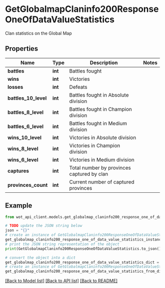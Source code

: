 # GetGlobalmapClaninfo200ResponseOneOfDataValueStatistics

Clan statistics on the Global Map

## Properties

Name | Type | Description | Notes
------------ | ------------- | ------------- | -------------
**battles** | **int** | Battles fought | 
**wins** | **int** | Victories | 
**losses** | **int** | Defeats | 
**battles_10_level** | **int** | Battles fought in Absolute division | 
**battles_8_level** | **int** | Battles fought in Champion division | 
**battles_6_level** | **int** | Battles fought in Medium division | 
**wins_10_level** | **int** | Victories in Absolute division | 
**wins_8_level** | **int** | Victories in Champion division | 
**wins_6_level** | **int** | Victories in Medium division | 
**captures** | **int** | Total number by provinces captured by clan | 
**provinces_count** | **int** | Current number of captured provinces | 

## Example

```python
from wot_api_client.models.get_globalmap_claninfo200_response_one_of_data_value_statistics import GetGlobalmapClaninfo200ResponseOneOfDataValueStatistics

# TODO update the JSON string below
json = "{}"
# create an instance of GetGlobalmapClaninfo200ResponseOneOfDataValueStatistics from a JSON string
get_globalmap_claninfo200_response_one_of_data_value_statistics_instance = GetGlobalmapClaninfo200ResponseOneOfDataValueStatistics.from_json(json)
# print the JSON string representation of the object
print(GetGlobalmapClaninfo200ResponseOneOfDataValueStatistics.to_json())

# convert the object into a dict
get_globalmap_claninfo200_response_one_of_data_value_statistics_dict = get_globalmap_claninfo200_response_one_of_data_value_statistics_instance.to_dict()
# create an instance of GetGlobalmapClaninfo200ResponseOneOfDataValueStatistics from a dict
get_globalmap_claninfo200_response_one_of_data_value_statistics_from_dict = GetGlobalmapClaninfo200ResponseOneOfDataValueStatistics.from_dict(get_globalmap_claninfo200_response_one_of_data_value_statistics_dict)
```
[[Back to Model list]](../README.md#documentation-for-models) [[Back to API list]](../README.md#documentation-for-api-endpoints) [[Back to README]](../README.md)



